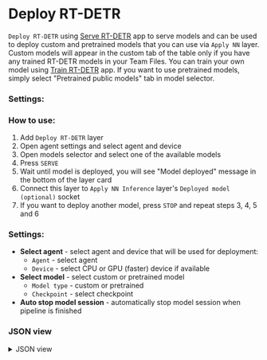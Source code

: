 # Deploy RT-DETR

`Deploy RT-DETR` using [Serve RT-DETR](https://ecosystem.supervisely.com/apps/rt-detr/supervisely_integration/serve) app to serve models and can be used to deploy custom and pretrained models that you can use via `Apply NN` layer. Custom models will appear in the custom tab of the table only if you have any trained RT-DETR models in your Team Files. You can train your own model using [Train RT-DETR](https://ecosystem.supervisely.com/apps/rt-detr/supervisely_integration/train) app. If you want to use pretrained models, simply select "Pretrained public models" tab in model selector.

### Settings:

### How to use:

1. Add `Deploy RT-DETR` layer
2. Open agent settings and select agent and device
3. Open models selector and select one of the available models
4. Press `SERVE`
5. Wait until model is deployed, you will see "Model deployed" message in the bottom of the layer card
6. Connect this layer to `Apply NN Inference` layer's `Deployed model (optional)` socket
7. If you want to deploy another model, press `STOP` and repeat steps 3, 4, 5 and 6

### Settings:

- **Select agent** - select agent and device that will be used for deployment:
    - `Agent` - select agent
    - `Device` - select CPU or GPU (faster) device if available
- **Select model** - select custom or pretrained model
    - `Model type` - custom or pretrained
    - `Checkpoint` - select checkpoint
- **Auto stop model session** - automatically stop model session when pipeline is finished

### JSON view

<details>
  <summary>JSON view</summary>
<pre>
{
  "action": "deploy_rtdetr",
  "src": [],
  "dst": "$deploy_rtdetr_1",
  "settings": {
    "agent_id": 348,
    "device": "cuda:0",
    "model_type": "Pretrained models",
    "model_name": "rtdetr_r18vd_coco",
    "task_type": "object detection",
    "model_path": null,
    "stop_model_session": true,
    "session_id": 74355
  }
}
</pre>
</details>
